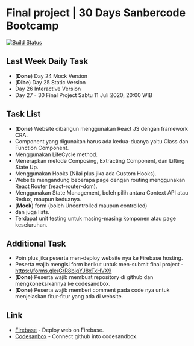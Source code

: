 # Final project | 30 Days Sanbercode Bootcamp

[![Build Status](https://travis-ci.org/joemccann/dillinger.svg?branch=master)](https://github.com/SamX23/sanbercode-final-project)

## Last Week Daily Task

- (**Done**) Day 24 Mock Version
- (**Dibe**) Day 25 Static Version
- Day 26 Interactive Version
- Day 27 - 30 Final Project Sabtu 11 Juli 2020, 20:00 WIB

## Task List

- (**Done**) Website dibangun menggunakan React JS dengan framework CRA.
- Component yang digunakan harus ada kedua-duanya yaitu Class dan Function Component.
- Menggunakan LifeCycle method.
- Menerapkan metode Composing, Extracting Component, dan Lifting State Up.
- Menggunakan Hooks (Nilai plus jika ada Custom Hooks).
- Website mengandung beberapa page dengan routing menggunakan React Router (react-router-dom).
- Menggunakan State Management, boleh pilih antara Context API atau Redux, maupun keduanya.
- (**Mock**) form (boleh Uncontrolled maupun controlled)
- dan juga lists.
- Terdapat unit testing untuk masing-masing komponen atau page keseluruhan.

## Additional Task

- Poin plus jika peserta men-deploy website nya ke Firebase hosting.
- Peserta wajib mengisi form berikut untuk men-submit final project - <https://forms.gle/GrR8biqYJ8xTxHVX9>
- (**Done**) Peserta wajib membuat repository di github dan mengkoneksikannya ke codesandbox.
- (**Done**) Peserta wajib memberi comment pada code nya untuk menjelaskan fitur-fitur yang ada di website.

## Link

- [Firebase] - Deploy web on Firebase.
- [Codesanbox] - Connect github into codesandbox.

[Codesanbox]: <https://codesandbox.io/s/final-project-v9oyj>
[Firebase]: <https://console.firebase.google.com>